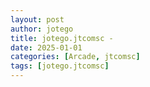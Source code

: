 ```yaml
---
layout: post
author: jotego
title: jotego.jtcomsc - 
date: 2025-01-01
categories: [Arcade, jtcomsc]
tags: [jotego.jtcomsc]
---
```


